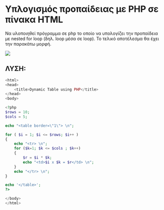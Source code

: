 # Υπλογισμός προπαίδειας με PHP σε πίνακα HTML
Να υλοποιηθεί πρόγραμμα σε php το οποίο να υπολογίζει την προπαίδεια με nested for loop (δηλ. loop μέσα σε loop).  Το τελικό αποτέλεσμα θα έχει την παρακάτω μορφή.


<img src="images/mult_table.png">

ΛΥΣΗ:
-----
```php
<html>
<head>
	<title>Dynamic Table using PHP</title>
</head>
<body>

<?php
$rows = 10;
$cols = 5;

echo "<table border=\"1\"> \n";

for ( $i = 1; $i <= $rows; $i++ ) 
{ 
	echo "<tr> \n"; 
	for ($k=1; $k <= $cols ; $k++) 
	{ 
		$r = $i * $k;
		echo "<td>$i x $k = $r</td> \n";
	}
	echo "</tr> \n";
} 

echo '</table>';
?>

</body>
</html>
```
